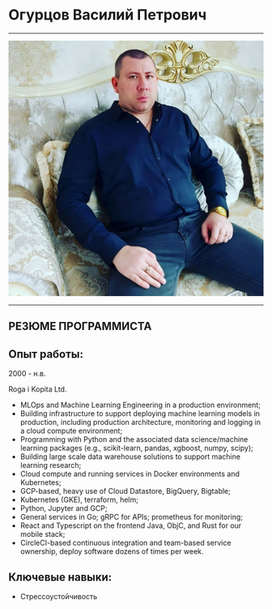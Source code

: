 # Огурцов Василий Петрович
***

![фото](foto\9.jpg)
***

## РЕЗЮМЕ ПРОГРАММИСТА 

**Опыт работы:**
---
2000 - н.в.

Roga i Kopita Ltd.

- MLOps and Machine Learning Engineering in a production environment;
- Building infrastructure to support deploying machine learning models in production, including production architecture, monitoring and logging in a cloud compute environment;
- Programming with Python and the associated data science/machine learning packages (e.g., scikit-learn, pandas, xgboost, numpy, scipy);
- Building large scale data warehouse solutions to support machine learning research;
- Cloud compute and running services in Docker environments and Kubernetes;
- GCP-based, heavy use of Cloud Datastore, BigQuery, Bigtable;
- Kubernetes (GKE), terraform, helm;
- Python, Jupyter and GCP;
- General services in Go; gRPC for APIs; prometheus for monitoring;
- React and Typescript on the frontend
Java, ObjC, and Rust for our mobile stack;
- CircleCI-based continuous integration and team-based service ownership, deploy software dozens of times per week.

**Ключевые навыки:**
---
- Стрессоустойчивость